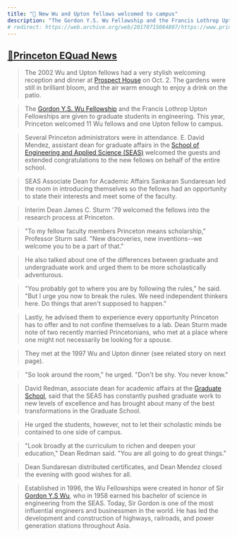```yaml
---
title: "🐯 New Wu and Upton fellows welcomed to campus"
description: "The Gordon Y.S. Wu Fellowship and the Francis Lothrop Upton Fellowships are given to graduate students in engineering."
# redirect: https://web.archive.org/web/20170715084807/https://www.princeton.edu/engineering/eqnews/winter02-03/feature10.html
---
```


## [📰Princeton EQuad News](https://web.archive.org/web/20170715084807/https://www.princeton.edu/engineering/eqnews/winter02-03/feature10.html)

> The 2002 Wu and Upton fellows had a very stylish welcoming reception and dinner at [Prospect House](https://prospecthouse.princeton.edu/) on Oct. 2. The gardens were still in brilliant bloom, and the air warm enough to enjoy a drink on the patio.

> The [Gordon Y.S. Wu Fellowship](https://gradschool.princeton.edu/financial-support/fellowships/princeton-fellowships/gordon-wu-fellowship) and the Francis Lothrop Upton Fellowships are given to graduate students in engineering. This year, Princeton welcomed 11 Wu fellows and one Upton fellow to campus. 

> Several Princeton administrators were in attendance. E. David Mendez, assistant dean for graduate affairs in the [School of Engineering and Applied Science (SEAS)](https://engineering.princeton.edu/) welcomed the guests and extended congratulations to the new fellows on behalf of the entire school.

> SEAS Associate Dean for Academic Affairs Sankaran Sundaresan led the room in introducing themselves so the fellows had an opportunity to state their interests and meet some of the faculty.

> Interim Dean James C. Sturm '79 welcomed the fellows into the research process at Princeton.

> "To my fellow faculty members Princeton means scholarship," Professor Sturm said. "New discoveries, new inventions--we welcome you to be a part of that."

> He also talked about one of the differences between graduate and undergraduate work and urged them to be more scholastically adventurous.

> "You probably got to where you are by following the rules," he said. "But I urge you now to break the rules. We need independent thinkers here. Do things that aren't supposed to happen."

> Lastly, he advised them to experience every opportunity Princeton has to offer and to not confine themselves to a lab. Dean Sturm made note of two recently married Princetonians, who met at a place where one might not necessarily be looking for a spouse.

> They met at the 1997 Wu and Upton dinner (see related story on next page).

> "So look around the room," he urged. "Don't be shy. You never know."

> David Redman, associate dean for academic affairs at the [Graduate School](https://gradschool.princeton.edu/), said that the SEAS has constantly pushed graduate work to new levels of excellence and has brought about many of the best transformations in the Graduate School.

> He urged the students, however, not to let their scholastic minds be contained to one side of campus.

> "Look broadly at the curriculum to richen and deepen your education," Dean Redman said. "You are all going to do great things."

> Dean Sundaresan distributed certificates, and Dean Mendez closed the evening with good wishes for all.

> Established in 1996, the Wu Fellowships were created in honor of Sir [Gordon Y.S Wu](https://en.wikipedia.org/wiki/Gordon_Wu), who in 1958 earned his bachelor of science in engineering from the SEAS. Today, Sir Gordon is one of the most influential engineers and businessmen in the world. He has led the development and construction of highways, railroads, and power generation stations throughout Asia.
